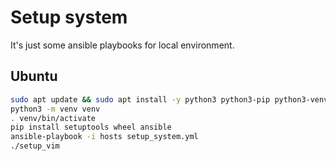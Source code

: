# Setup system

It's just some ansible playbooks for local environment.

## Ubuntu

```bash
sudo apt update && sudo apt install -y python3 python3-pip python3-venv
python3 -m venv venv
. venv/bin/activate
pip install setuptools wheel ansible
ansible-playbook -i hosts setup_system.yml
./setup_vim
```
